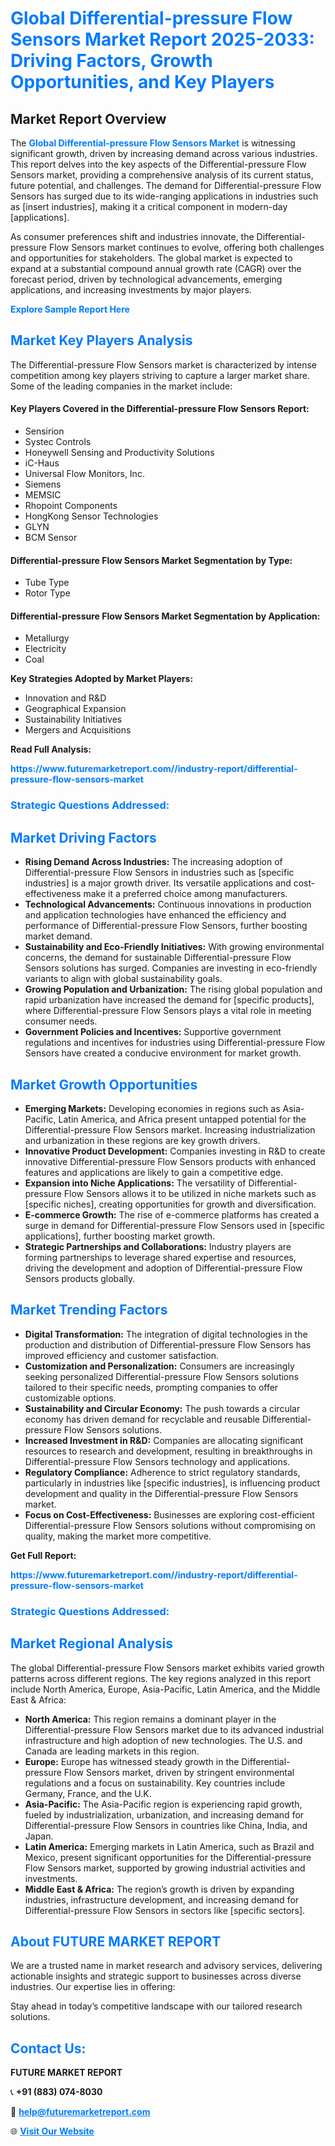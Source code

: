 <h1 style="color: #007BFF;">Global Differential-pressure Flow Sensors Market Report 2025-2033: Driving Factors, Growth Opportunities, and Key Players</h1>

<section id="overview">
<h2>Market Report Overview</h2>
<p>The <a href="https://www.futuremarketreport.com//industry-report/differential-pressure-flow-sensors-market" style="color: #007BFF; text-decoration: none;"><strong>Global Differential-pressure Flow Sensors Market</strong></a> is witnessing significant growth, driven by increasing demand across various industries. This report delves into the key aspects of the Differential-pressure Flow Sensors market, providing a comprehensive analysis of its current status, future potential, and challenges. The demand for Differential-pressure Flow Sensors has surged due to its wide-ranging applications in industries such as [insert industries], making it a critical component in modern-day [applications].</p>
<p>As consumer preferences shift and industries innovate, the Differential-pressure Flow Sensors market continues to evolve, offering both challenges and opportunities for stakeholders. The global market is expected to expand at a substantial compound annual growth rate (CAGR) over the forecast period, driven by technological advancements, emerging applications, and increasing investments by major players.</p>
</section>

<section id="overview">
<p><a href="https://www.futuremarketreport.com//request-sample/reportId=85424" style="color: #007BFF; text-decoration: none;"><strong>Explore Sample Report Here</strong></a></p>
</section>

<section id="key-players">
<h2 style="color: #007BFF;">Market Key Players Analysis</h2>
<p>The Differential-pressure Flow Sensors market is characterized by intense competition among key players striving to capture a larger market share. Some of the leading companies in the market include:</p>
<h4>Key Players Covered in the Differential-pressure Flow Sensors Report:</h4>
<ul><li>Sensirion</li><li>Systec Controls</li><li>Honeywell Sensing and Productivity Solutions</li><li>iC-Haus</li><li>Universal Flow Monitors, Inc.</li><li>Siemens</li><li>MEMSIC</li><li>Rhopoint Components</li><li>HongKong Sensor Technologies</li><li>GLYN</li><li>BCM Sensor</li></ul>
<h4>Differential-pressure Flow Sensors Market Segmentation by Type:</h4>
<ul><li>Tube Type</li><li>Rotor Type</li></ul>

<h4>Differential-pressure Flow Sensors Market Segmentation by Application:</h4>
<ul><li>Metallurgy</li><li>Electricity</li><li>Coal</li></ul>
<p><strong>Key Strategies Adopted by Market Players:</strong></p>
<ul>
<li>Innovation and R&D</li>
<li>Geographical Expansion</li>
<li>Sustainability Initiatives</li>
<li>Mergers and Acquisitions</li>
</ul>
</section>

<section>
<p><strong>Read Full Analysis: </strong></p><a href="https://www.futuremarketreport.com//industry-report/differential-pressure-flow-sensors-market" style="color: #007BFF; text-decoration: none;"><strong>https://www.futuremarketreport.com//industry-report/differential-pressure-flow-sensors-market</strong></a>
<h3 style="color: #007BFF;">Strategic Questions Addressed:</h3>
</section>

<section id="driving-factors">
<h2 style="color: #007BFF;">Market Driving Factors</h2>
<ul>
<li><strong>Rising Demand Across Industries:</strong> The increasing adoption of Differential-pressure Flow Sensors in industries such as [specific industries] is a major growth driver. Its versatile applications and cost-effectiveness make it a preferred choice among manufacturers.</li>
<li><strong>Technological Advancements:</strong> Continuous innovations in production and application technologies have enhanced the efficiency and performance of Differential-pressure Flow Sensors, further boosting market demand.</li>
<li><strong>Sustainability and Eco-Friendly Initiatives:</strong> With growing environmental concerns, the demand for sustainable Differential-pressure Flow Sensors solutions has surged. Companies are investing in eco-friendly variants to align with global sustainability goals.</li>
<li><strong>Growing Population and Urbanization:</strong> The rising global population and rapid urbanization have increased the demand for [specific products], where Differential-pressure Flow Sensors plays a vital role in meeting consumer needs.</li>
<li><strong>Government Policies and Incentives:</strong> Supportive government regulations and incentives for industries using Differential-pressure Flow Sensors have created a conducive environment for market growth.</li>
</ul>
</section>

<section id="growth-opportunities">
<h2 style="color: #007BFF;">Market Growth Opportunities</h2>
<ul>
<li><strong>Emerging Markets:</strong> Developing economies in regions such as Asia-Pacific, Latin America, and Africa present untapped potential for the Differential-pressure Flow Sensors market. Increasing industrialization and urbanization in these regions are key growth drivers.</li>
<li><strong>Innovative Product Development:</strong> Companies investing in R&D to create innovative Differential-pressure Flow Sensors products with enhanced features and applications are likely to gain a competitive edge.</li>
<li><strong>Expansion into Niche Applications:</strong> The versatility of Differential-pressure Flow Sensors allows it to be utilized in niche markets such as [specific niches], creating opportunities for growth and diversification.</li>
<li><strong>E-commerce Growth:</strong> The rise of e-commerce platforms has created a surge in demand for Differential-pressure Flow Sensors used in [specific applications], further boosting market growth.</li>
<li><strong>Strategic Partnerships and Collaborations:</strong> Industry players are forming partnerships to leverage shared expertise and resources, driving the development and adoption of Differential-pressure Flow Sensors products globally.</li>
</ul>
</section>

<section id="trending-factors">
<h2 style="color: #007BFF;">Market Trending Factors</h2>
<ul>
<li><strong>Digital Transformation:</strong> The integration of digital technologies in the production and distribution of Differential-pressure Flow Sensors has improved efficiency and customer satisfaction.</li>
<li><strong>Customization and Personalization:</strong> Consumers are increasingly seeking personalized Differential-pressure Flow Sensors solutions tailored to their specific needs, prompting companies to offer customizable options.</li>
<li><strong>Sustainability and Circular Economy:</strong> The push towards a circular economy has driven demand for recyclable and reusable Differential-pressure Flow Sensors solutions.</li>
<li><strong>Increased Investment in R&D:</strong> Companies are allocating significant resources to research and development, resulting in breakthroughs in Differential-pressure Flow Sensors technology and applications.</li>
<li><strong>Regulatory Compliance:</strong> Adherence to strict regulatory standards, particularly in industries like [specific industries], is influencing product development and quality in the Differential-pressure Flow Sensors market.</li>
<li><strong>Focus on Cost-Effectiveness:</strong> Businesses are exploring cost-efficient Differential-pressure Flow Sensors solutions without compromising on quality, making the market more competitive.</li>
</ul>
</section>

<section>
<p><strong>Get Full Report: </strong></p><a href="https://www.futuremarketreport.com//industry-report/differential-pressure-flow-sensors-market" style="color: #007BFF; text-decoration: none;"><strong>https://www.futuremarketreport.com//industry-report/differential-pressure-flow-sensors-market</strong></a>
<h3 style="color: #007BFF;">Strategic Questions Addressed:</h3>
</section>


<section id="regional-analysis">
<h2 style="color: #007BFF;">Market Regional Analysis</h2>
<p>The global Differential-pressure Flow Sensors market exhibits varied growth patterns across different regions. The key regions analyzed in this report include North America, Europe, Asia-Pacific, Latin America, and the Middle East & Africa:</p>
<ul>
<li><strong>North America:</strong> This region remains a dominant player in the Differential-pressure Flow Sensors market due to its advanced industrial infrastructure and high adoption of new technologies. The U.S. and Canada are leading markets in this region.</li>
<li><strong>Europe:</strong> Europe has witnessed steady growth in the Differential-pressure Flow Sensors market, driven by stringent environmental regulations and a focus on sustainability. Key countries include Germany, France, and the U.K.</li>
<li><strong>Asia-Pacific:</strong> The Asia-Pacific region is experiencing rapid growth, fueled by industrialization, urbanization, and increasing demand for Differential-pressure Flow Sensors in countries like China, India, and Japan.</li>
<li><strong>Latin America:</strong> Emerging markets in Latin America, such as Brazil and Mexico, present significant opportunities for the Differential-pressure Flow Sensors market, supported by growing industrial activities and investments.</li>
<li><strong>Middle East & Africa:</strong> The region’s growth is driven by expanding industries, infrastructure development, and increasing demand for Differential-pressure Flow Sensors in sectors like [specific sectors].</li>
</ul>
</section>

<footer>
<h2 style="color: #007BFF;">About FUTURE MARKET REPORT</h2>
<p>We are a trusted name in market research and advisory services, delivering actionable insights and strategic support to businesses across diverse industries. Our expertise lies in offering:</p>

<p>Stay ahead in today’s competitive landscape with our tailored research solutions.</p>

<h2 style="color: #007BFF;">Contact Us:</h2>
<p><strong>FUTURE MARKET REPORT</strong></p>
<p>📞 <strong>+91 (883) 074-8030</strong></p>
<p>📧 <strong><a href="mailto:help@futuremarketreport.com" style="color: #007BFF;">help@futuremarketreport.com</a></strong></p>
<p>🌐 <strong><a href="https://www.futuremarketreport.com/" style="color: #007BFF;">Visit Our Website</a></strong></p>
</footer>